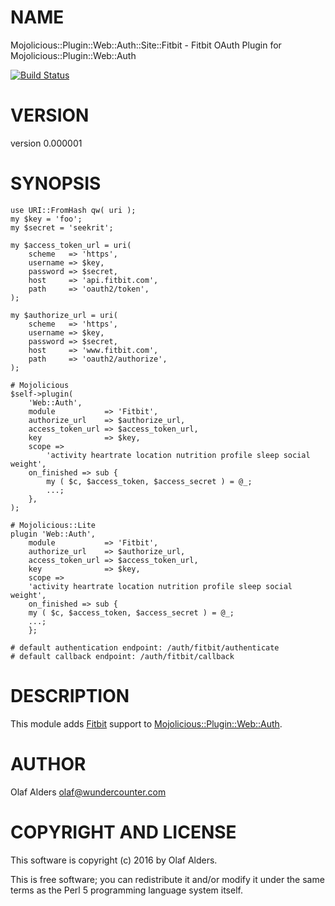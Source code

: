 # NAME

Mojolicious::Plugin::Web::Auth::Site::Fitbit - Fitbit OAuth Plugin for Mojolicious::Plugin::Web::Auth

[![Build Status](https://travis-ci.org/oalders/mojolicious-plugin-web-auth-site-fitbit.png?branch=master)](https://travis-ci.org/oalders/mojolicious-plugin-web-auth-site-fitbit)

# VERSION

version 0.000001

# SYNOPSIS

    use URI::FromHash qw( uri );
    my $key = 'foo';
    my $secret = 'seekrit';

    my $access_token_url = uri(
        scheme   => 'https',
        username => $key,
        password => $secret,
        host     => 'api.fitbit.com',
        path     => 'oauth2/token',
    );

    my $authorize_url = uri(
        scheme   => 'https',
        username => $key,
        password => $secret,
        host     => 'www.fitbit.com',
        path     => 'oauth2/authorize',
    );

    # Mojolicious
    $self->plugin(
        'Web::Auth',
        module           => 'Fitbit',
        authorize_url    => $authorize_url,
        access_token_url => $access_token_url,
        key              => $key,
        scope =>
            'activity heartrate location nutrition profile sleep social weight',
        on_finished => sub {
            my ( $c, $access_token, $access_secret ) = @_;
            ...;
        },
    );

    # Mojolicious::Lite
    plugin 'Web::Auth',
        module           => 'Fitbit',
        authorize_url    => $authorize_url,
        access_token_url => $access_token_url,
        key              => $key,
        scope =>
        'activity heartrate location nutrition profile sleep social weight',
        on_finished => sub {
        my ( $c, $access_token, $access_secret ) = @_;
        ...;
        };

    # default authentication endpoint: /auth/fitbit/authenticate
    # default callback endpoint: /auth/fitbit/callback

# DESCRIPTION

This module adds [Fitbit](https://dev.fitbit.com/docs/) support to
[Mojolicious::Plugin::Web::Auth](https://metacpan.org/pod/Mojolicious::Plugin::Web::Auth).

# AUTHOR

Olaf Alders <olaf@wundercounter.com>

# COPYRIGHT AND LICENSE

This software is copyright (c) 2016 by Olaf Alders.

This is free software; you can redistribute it and/or modify it under
the same terms as the Perl 5 programming language system itself.
